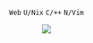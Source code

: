 <p align="center">
  <code>Web</code>
  <code>U/Nix</code>
  <code>C/++</code>
  <code>N/Vim</code>
</p>

<p align="center">
  <img src="https://github-readme-stats.vercel.app/api?username=vollowx&show_icons=true&bg_color=1e1e2e&text_color=cdd6f4&icon_color=cba6f7&title_color=94e2d5">
</p>
